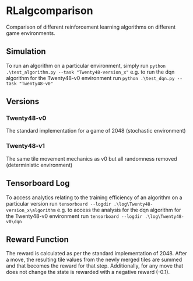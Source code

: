 # RLalgcomparison
Comparison of different reinforcement learning algorithms on different game environments.

## Simulation
To run an algorithm on a particular environment, simply run ```python .\test_algorithm.py --task "Twenty48-version_x"``` e.g. to run the dqn algorithm for the Twenty48-v0 environment run ```python .\test_dqn.py --task "Twenty48-v0"```

## Versions
### Twenty48-v0
The standard implementation for a game of 2048 (stochastic environment)

### Twenty48-v1
The same tile movement mechanics as v0 but all randomness removed (deterministic environment)

## Tensorboard Log
To access analytics relating to the training efficiency of an algorithm on a particular version run ```tensorboard --logdir .\log\Twenty48-version_x\algorithm``` e.g. to access the analysis for the dqn algorithm for the Twenty48-v0 environment run ```tensorboard --logdir .\log\Twenty48-v0\dqn```

## Reward Function
The reward is calculated as per the standard implementation of 2048. After a move, the resulting tile values from the newly merged tiles are summed and that becomes the reward for that step. Additionally, for any move that does not change the state is rewarded with a negative reward (-0.1).
